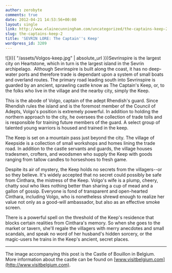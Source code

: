 ```yaml
---
author: zerobyte
comments: true
date: 2012-04-21 14:53:56+00:00
layout: single
link: http://www.elainecunningham.com/uncategorized/the-captains-keep-2/
slug: the-captains-keep-2
title: 'SEVRIN LORE: The Captain''s Keep'
wordpress_id: 3209
---
```


![]({{ "/assets/Volgos-keep.jpg" | absolute_url }})Sevrinspire is the largest city on Heartstone, which in turn is the largest island in the Sevrin archipelago.  Although Sevrinspire is built along the coast, it has no deep-water ports and therefore trade is dependant upon a system of small boats and overland routes. The primary road leading south into Sevrinspire is guarded by an ancient, sprawling castle know as The Captain's Keep, or, to the folks who live in the village and the nearby city, simply the Keep.

This is the abode of Volgo, captain of the adept Rhendish's guard. Since Rhendish rules the island and is the foremost member of the Council of Adepts, Volgo's position is extremely powerful. In addition to holding the northern approach to the city, he oversees the collection of trade tolls and is responsible for training future members of the guard. A select group of talented young warriors is housed and trained in the keep.

The Keep is set on a mountain pass just beyond the city. The village of Keepside is a collection of small workshops and homes lining the trade road. In addition to the castle servants and guards, the village houses tradesmen, crofters, and woodsmen who supply the Keep with goods ranging from tallow candles to horseshoes to fresh game.

Despite its air of mystery, the Keep holds no secrets from the villagers--or so they believe. It's widely accepted that no secret could possibly be safe from Cinthara, the mistress of the Keep. Volgo's wife is a plump, cheery, chatty soul who likes nothing better than sharing a cup of mead and a gallon of gossip. Everyone is fond of transparent and open-hearted Cinthara, including Volgo, who is nonetheless shrewd enough to realize her value not only as a good-will ambassador, but also as an effective smoke screen.

There is a powerful spell on the threshold of the Keep's residence that blocks certain realities from Cinthara's memory. So when she goes to the market or tavern, she'll regale the villagers with merry anecdotes and small scandals, and speak no word of her husband's hidden sorcery, or the magic-users he trains in the Keep's ancient, secret places.

************************************

The image accompanying this post is the Castle of Bouillon in Belgium. More information about the castle can be found on [www.visitbelgium.com](http://www.visitbelgium.com).
